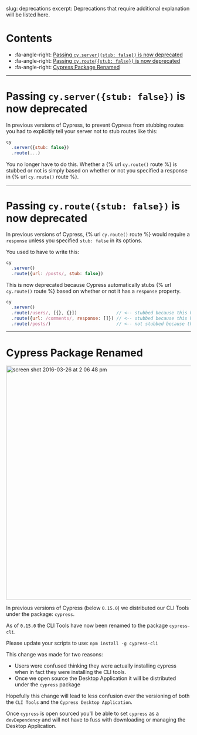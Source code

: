 slug: deprecations
excerpt: Deprecations that require additional explanation will be listed here.

# Contents

- :fa-angle-right: [Passing `cy.server({stub: false})` is now deprecated](#section-passing-cy-server-stub-false-is-now-deprecated)
- :fa-angle-right: [Passing `cy.route({stub: false})` is now deprecated](#section-passing-cy-route-stub-false-is-now-deprecated)
- :fa-angle-right: [Cypress Package Renamed](#section-cypress-package-renamed)

***

# Passing `cy.server({stub: false})` is now deprecated

In previous versions of Cypress, to prevent Cypress from stubbing routes you had to explicitly tell your server not to stub routes like this:

```javascript
cy
  .server({stub: false})
  .route(...)
```

You no longer have to do this. Whether a {% url `cy.route()` route %} is stubbed or not is simply based on whether or not you specified a response in {% url `cy.route()` route %}.

***

# Passing `cy.route({stub: false})` is now deprecated

In previous versions of Cypress, {% url `cy.route()` route %} would require a `response` unless you specified `stub: false` in its options.

You used to have to write this:

```javascript
cy
  .server()
  .route({url: /posts/, stub: false})
```

This is now deprecated because Cypress automatically stubs {% url `cy.route()` route %} based on whether or not it has a `response` property.

```javascript
cy
  .server()
  .route(/users/, [{}, {}])               // <-- stubbed because this has a response argument
  .route({url: /comments/, response: []}) // <-- stubbed because this has a response property
  .route(/posts/)                         // <-- not stubbed because there is no response argument or property
```

***

# Cypress Package Renamed

<img width="638" alt="screen shot 2016-03-26 at 2 06 48 pm" src="https://cloud.githubusercontent.com/assets/1268976/14061658/0f675e30-f35c-11e5-9765-ab0049a2653d.png">

In previous versions of Cypress (below `0.15.0`) we distributed our CLI Tools under the package: `cypress`.

As of `0.15.0` the CLI Tools have now been renamed to the package `cypress-cli`.

Please update your scripts to use: `npm install -g cypress-cli`

This change was made for two reasons:

- Users were confused thinking they were actually installing cypress when in fact they were installing the CLI tools.
- Once we open source the Desktop Application it will be distributed under the `cypress` package

Hopefully this change will lead to less confusion over the versioning of both the `CLI Tools` and the `Cypress Desktop Application`.

Once `cypress` is open sourced you'll be able to set `cypress` as a `devDependency` and will not have to fuss with downloading or managing the Desktop Application.
